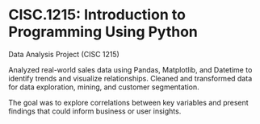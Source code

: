 # CISC.1215: Introduction to Programming Using Python

Data Analysis Project (CISC 1215)

Analyzed real-world sales data using Pandas, Matplotlib, and Datetime to identify trends and visualize relationships. Cleaned and transformed data for data exploration, mining, and customer segmentation.

The goal was to explore correlations between key variables and present findings that could inform business or user insights.
